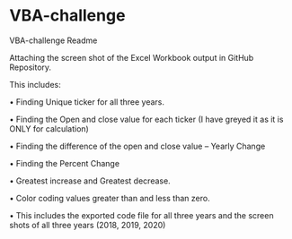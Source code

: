 # VBA-challenge
VBA-challenge
Readme

Attaching the screen shot of the Excel Workbook output in GitHub Repository.

This includes:

•	Finding Unique ticker for all three years.

•	Finding the Open and close value for each ticker (I have greyed it as it is ONLY for calculation)

•	Finding the difference of the open and close value – Yearly Change

•	Finding the Percent Change

•	Greatest increase and Greatest decrease.

•	Color coding values greater than and less than zero.

•	This includes the exported code file for all three years and the screen shots of all three years (2018, 2019, 2020)
